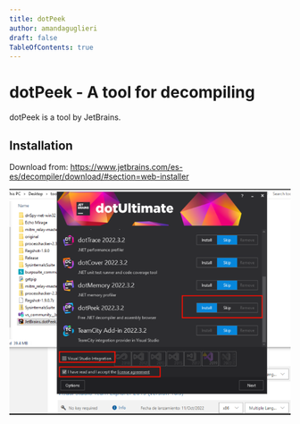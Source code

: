 ```yaml
---
title: dotPeek 
author: amandaguglieri
draft: false
TableOfContents: true
---
```



# dotPeek - A tool for decompiling

dotPeek is a tool by JetBrains.


## Installation

Download from: https://www.jetbrains.com/es-es/decompiler/download/#section=web-installer

![graphic](img/tca-59.png)

